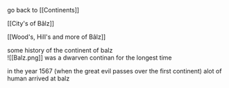go back to [[Continents]]

[[City's of Bâlz]]

[[Wood's, Hill's and more of Bâlz]]

some history of the continent of balz  
![[Balz.png]]
was a dwarven continan for the longest time 

in the year 1567 (when the great evil passes over the first continent) alot of human arrived at balz 